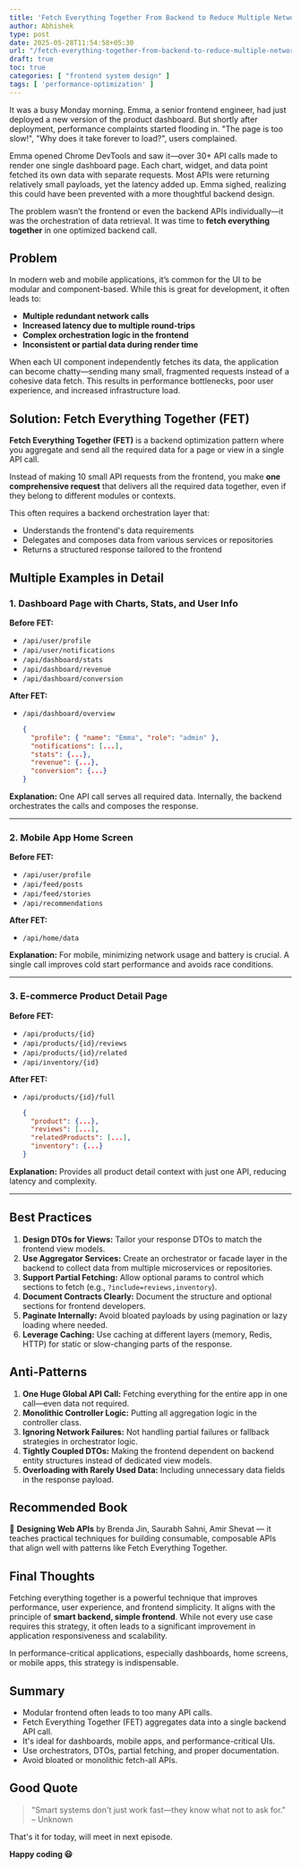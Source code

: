 ```yaml
---
title: 'Fetch Everything Together From Backend to Reduce Multiple Network Calls'
author: Abhishek
type: post
date: 2025-05-28T11:54:58+05:30
url: "/fetch-everything-together-from-backend-to-reduce-multiple-network-calls/"
draft: true
toc: true
categories: [ "frontend system design" ]
tags: [ 'performance-optimization' ]
---
```


It was a busy Monday morning. Emma, a senior frontend engineer, had just deployed a new version of the product
dashboard. But shortly after deployment, performance complaints started flooding in. "The page is too slow!", "Why does
it take forever to load?", users complained.

Emma opened Chrome DevTools and saw it—over 30+ API calls made to render one single dashboard page. Each chart, widget,
and data point fetched its own data with separate requests. Most APIs were returning relatively small payloads, yet the
latency added up. Emma sighed, realizing this could have been prevented with a more thoughtful backend design.

The problem wasn’t the frontend or even the backend APIs individually—it was the orchestration of data retrieval. It was
time to **fetch everything together** in one optimized backend call.

## Problem

In modern web and mobile applications, it’s common for the UI to be modular and component-based. While this is great for
development, it often leads to:

* **Multiple redundant network calls**
* **Increased latency due to multiple round-trips**
* **Complex orchestration logic in the frontend**
* **Inconsistent or partial data during render time**

When each UI component independently fetches its data, the application can become chatty—sending many small, fragmented
requests instead of a cohesive data fetch. This results in performance bottlenecks, poor user experience, and increased
infrastructure load.

## Solution: Fetch Everything Together (FET)

**Fetch Everything Together (FET)** is a backend optimization pattern where you aggregate and send all the required data
for a page or view in a single API call.

Instead of making 10 small API requests from the frontend, you make **one comprehensive request** that delivers all the
required data together, even if they belong to different modules or contexts.

This often requires a backend orchestration layer that:

* Understands the frontend's data requirements
* Delegates and composes data from various services or repositories
* Returns a structured response tailored to the frontend

## Multiple Examples in Detail

### 1. Dashboard Page with Charts, Stats, and User Info

**Before FET:**

* `/api/user/profile`
* `/api/user/notifications`
* `/api/dashboard/stats`
* `/api/dashboard/revenue`
* `/api/dashboard/conversion`

**After FET:**

* `/api/dashboard/overview`

  ```json
  {
    "profile": { "name": "Emma", "role": "admin" },
    "notifications": [...],
    "stats": {...},
    "revenue": {...},
    "conversion": {...}
  }
  ```

**Explanation:**
One API call serves all required data. Internally, the backend orchestrates the calls and composes the response.

---

### 2. Mobile App Home Screen

**Before FET:**

* `/api/user/profile`
* `/api/feed/posts`
* `/api/feed/stories`
* `/api/recommendations`

**After FET:**

* `/api/home/data`

**Explanation:**
For mobile, minimizing network usage and battery is crucial. A single call improves cold start performance and avoids
race conditions.

---

### 3. E-commerce Product Detail Page

**Before FET:**

* `/api/products/{id}`
* `/api/products/{id}/reviews`
* `/api/products/{id}/related`
* `/api/inventory/{id}`

**After FET:**

* `/api/products/{id}/full`

  ```json
  {
    "product": {...},
    "reviews": [...],
    "relatedProducts": [...],
    "inventory": {...}
  }
  ```

**Explanation:**
Provides all product detail context with just one API, reducing latency and complexity.

---

## Best Practices

1. **Design DTOs for Views:** Tailor your response DTOs to match the frontend view models.
2. **Use Aggregator Services:** Create an orchestrator or facade layer in the backend to collect data from multiple
   microservices or repositories.
3. **Support Partial Fetching:** Allow optional params to control which sections to fetch (e.g.,
   `?include=reviews,inventory`).
4. **Document Contracts Clearly:** Document the structure and optional sections for frontend developers.
5. **Paginate Internally:** Avoid bloated payloads by using pagination or lazy loading where needed.
6. **Leverage Caching:** Use caching at different layers (memory, Redis, HTTP) for static or slow-changing parts of the
   response.

## Anti-Patterns

1. **One Huge Global API Call:** Fetching everything for the entire app in one call—even data not required.
2. **Monolithic Controller Logic:** Putting all aggregation logic in the controller class.
3. **Ignoring Network Failures:** Not handling partial failures or fallback strategies in orchestrator logic.
4. **Tightly Coupled DTOs:** Making the frontend dependent on backend entity structures instead of dedicated view
   models.
5. **Overloading with Rarely Used Data:** Including unnecessary data fields in the response payload.

## Recommended Book

📘 **Designing Web APIs** by Brenda Jin, Saurabh Sahni, Amir Shevat — it teaches practical techniques for building
consumable, composable APIs that align well with patterns like Fetch Everything Together.

## Final Thoughts

Fetching everything together is a powerful technique that improves performance, user experience, and frontend
simplicity. It aligns with the principle of **smart backend, simple frontend**. While not every use case requires this
strategy, it often leads to a significant improvement in application responsiveness and scalability.

In performance-critical applications, especially dashboards, home screens, or mobile apps, this strategy is
indispensable.

## Summary

* Modular frontend often leads to too many API calls.
* Fetch Everything Together (FET) aggregates data into a single backend API call.
* It's ideal for dashboards, mobile apps, and performance-critical UIs.
* Use orchestrators, DTOs, partial fetching, and proper documentation.
* Avoid bloated or monolithic fetch-all APIs.

## Good Quote

> "Smart systems don't just work fast—they know what not to ask for." – Unknown

That's it for today, will meet in next episode.

**Happy coding 😃**
